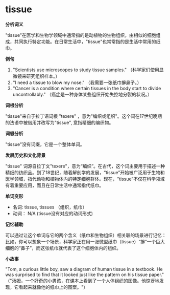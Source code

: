 # tissue

**分析词义**

  

"tissue"在医学和生物学领域中通常指的是动植物的生物组织，由相似的细胞组成，共同执行特定功能。在日常生活中，"tissue"也常常指的是生活中常用的纸巾。

  

**例句**

  

1.  "Scientists use microscopes to study tissue samples." （科学家们使用显微镜来研究组织样本。）
2.  "I need a tissue to blow my nose." （我需要一张纸巾擤鼻子。）
3.  "Cancer is a condition where certain tissues in the body start to divide uncontrollably." （癌症是一种身体某些组织开始失控地分裂的状况。）

  

**词根分析**

  

"tissue"来自于拉丁语词根 "texere" ，意为"编织或组织"。这个词在17世纪晚期的法语中被借用并改写为"tissue", 意指精细的编织物。

  

**词缀分析**

  

"tissue"没有词缀，它是一个整体单词。

  

**发展历史和文化背景**

  

"tissue" 词源自拉丁文"texere"，意为“编织”。在古代，这个词主要用于描述一种精细的纺织品。到了18世纪，随着解剖学的发展，“tissue”开始被广泛用于生物和医学领域，指代动物和植物体内的特定细胞群体。现在，“tissue”不仅在科学领域有着重要应用，而且在日常生活中通常指代纸巾。

  

**单词变形**

  

*   名词: tissue, tissues （组织，纸巾）
*   动词： N/A (tissue没有对应的动词形式)

  

**记忆辅助**

  

可以通过让这个单词与它的两个含义（纸巾和生物组织）相关联的场景进行记忆：比如，你可以想象一个场景，科学家正在用一张微型纸巾（tissue）“擤”一个巨大细胞的“鼻子”，而这张纸巾就代表了这个细胞体内的组织。

  

**小故事**

  

"Tom, a curious little boy, saw a diagram of human tissue in a textbook. He was surprised to find that it looked just like the pattern on his tissue paper."  
（"汤姆，一个好奇的小男孩，在课本上看到了一个人体组织的图像。他惊讶地发现，它看起来就像他的纸巾上的图案。"）
